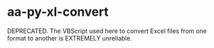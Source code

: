 # aa-py-xl-convert

DEPRECATED. The VBScript used here to convert Excel files from one format to another is EXTREMELY unreliable.
